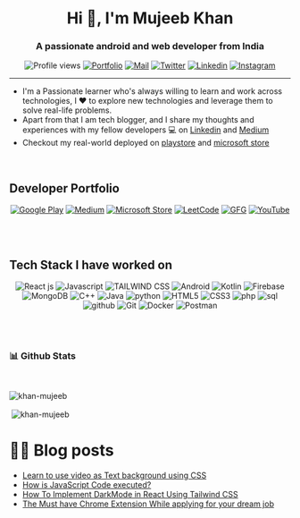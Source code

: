 <h1 align="center">Hi 👋, I'm Mujeeb Khan</h1>
<h3 align="center">A passionate android and web developer from India</h3>

<p align="center">
    <img src="https://komarev.com/ghpvc/?username=khan-mujeeb&label=Profile%20views&color=0e75b6&style=flat" alt="Profile views">
    <a href="https://portfolio-khan-mujeeb.vercel.app/" target="_blank"><img src="https://img.shields.io/badge/-Portfolio-black?style=for-the-badge&logo=google-chrome&logoColor=white" alt="Portfolio"></a>
    <a href="mailto:mujeeebkhan1831@gmail.com" target="_blank"><img src="https://img.shields.io/badge/-Say%20Hi!-black?style=for-the-badge&logo=gmail" alt="Mail"></a>
    <a href="https://twitter.com/mujeebk51620752" target="_blank"><img src="https://img.shields.io/badge/-Twitter-black?style=for-the-badge&logo=twitter" alt="Twitter"></a>
    <a href="https://www.linkedin.com/in/mujeeb-ur-rahman-khan/" target="_blank"><img src="https://img.shields.io/badge/-LinkedIn-black?style=for-the-badge&logo=Linkedin" alt="Linkedin"></a>
    <a href="https://instagram.com/shreyaspatil.dev/" target="_blank"><img src="https://img.shields.io/badge/-Instagram-black?style=for-the-badge&logo=instagram" alt="Instagram"></a>
</p>


---

-   I'm a Passionate learner who's always willing to learn and work across technologies, I ❤️ to explore new technologies and leverage them to solve real-life problems.
-   Apart from that I am tech blogger, and I share my thoughts and experiences with my fellow developers 💻 on [Linkedin](https://www.linkedin.com/in/mujeeb-ur-rahman-khan/) and [Medium](https://medium.com/@mujeebkhan1831)
-   Checkout my real-world deployed on [playstore](https://play.google.com/store/apps/dev?id=6242034884087069041) and [microsoft store](https://microsoftedge.microsoft.com/addons/search?hl=en-US&developer=Khan.dev)

</br>

## Developer Portfolio
<p align="center">
    <a href="https://play.google.com/store/apps/dev?id=7315706573700759915" target="_blank"><img src="https://img.shields.io/badge/-Google%20Play-black?style=for-the-badge&logo=google-play" alt="Google Play"></a>
    <a href="https://medium.com/@mujeebkhan1831" target="_blank"><img src="https://img.shields.io/badge/-Medium-black?style=for-the-badge&logo=Medium" alt="Medium"></a>
    <a href="https://microsoftedge.microsoft.com/addons/search?hl=en-US&developer=Khan.dev" target="_blank"><img src="https://img.shields.io/badge/-Microsoft%20Store-black?style=for-the-badge&logo=microsoft" alt="Microsoft Store"></a>
    <a href="https://leetcode.com/mujeebkhan1831/" target="_blank"><img src="https://img.shields.io/badge/-LeetCode-black?style=for-the-badge&logo=leetcode" alt="LeetCode"></a>
    <a href="https://auth.geeksforgeeks.org/user/https://auth.geeksforgeeks.org/user/mujeebkhan1831/" target="_blank"><img src="https://img.shields.io/badge/-GFG-black?style=for-the-badge&logo=geeksforgeeks" alt="GFG"></a>
    <a href="https://www.youtube.com/channel/yourchannel" target="_blank"><img src="https://img.shields.io/badge/-YouTube-black?style=for-the-badge&logo=youtube" alt="YouTube"></a>
</p>


</br>


</br>

## Tech Stack I have worked on

<p align="center">
    <img src="https://img.shields.io/badge/react-%23323330.svg?style=for-the-badge&logo=react" alt="React js">
    <img src="https://img.shields.io/badge/javascript-%23323330.svg?style=for-the-badge&logo=javascript" alt="Javascript">
    <img src="https://img.shields.io/badge/tailwindcss-%23323330.svg?style=for-the-badge&logo=tailwindcss" alt="TAILWIND CSS">
    <img src="https://img.shields.io/badge/Android-3DDC84?style=for-the-badge&logo=android&logoColor=white" alt="Android">
    <img src="https://img.shields.io/badge/Kotlin-0095D5?style=for-the-badge&logo=kotlin&logoColor=white" alt="Kotlin">
    <img src="https://img.shields.io/badge/Firebase-FFCA28?style=for-the-badge&logo=firebase&logoColor=black" alt="Firebase">
    <img src="https://img.shields.io/badge/MongoDB-4EA94B?style=for-the-badge&logo=mongodb&logoColor=white" alt="MongoDB">
    <img src="https://img.shields.io/badge/c++-%2300599C.svg?style=for-the-badge&logo=c%2B%2B&logoColor=white" alt="C++">
    <img src="https://img.shields.io/badge/java-%23ED8B00.svg?style=for-the-badge&logo=java&logoColor=white" alt="Java">
    <img src="https://img.shields.io/badge/Python-FFD43B?style=for-the-badge&logo=python&logoColor=blue" alt="python">
    <img src="https://img.shields.io/badge/html5-%23E34F26.svg?style=for-the-badge&logo=html5&logoColor=white" alt="HTML5">
    <img src="https://img.shields.io/badge/css3-%231572B6.svg?style=for-the-badge&logo=css3&logoColor=white" alt="CSS3">
    <img src="https://img.shields.io/badge/PHP-777BB4?style=for-the-badge&logo=php&logoColor=white" alt="php">
    <img src="https://img.shields.io/badge/MySQL-005C84?style=for-the-badge&logo=mysql&logoColor=white" alt="sql">
    <img src="https://img.shields.io/badge/github-%23121011.svg?style=for-the-badge&logo=github&logoColor=white" alt="github">
    <img src="https://img.shields.io/badge/Git-F05032?style=for-the-badge&logo=git&logoColor=white" alt="Git">
    <img src="https://img.shields.io/badge/Docker-2496ED?style=for-the-badge&logo=docker&logoColor=white" alt="Docker">
    <img src="https://img.shields.io/badge/Postman-FF6C37?style=for-the-badge&logo=postman&logoColor=white" alt="Postman">
</p>

</br>
</br>

### 📊 Github Stats
</br>

<p><img align="center" src="https://github-readme-stats.vercel.app/api/top-langs?username=khan-mujeeb&show_icons=true&locale=en&layout=compact" alt="khan-mujeeb" /></p><p>&nbsp;<img align="center" src="https://github-readme-stats.vercel.app/api?username=khan-mujeeb&show_icons=true&locale=en" alt="khan-mujeeb" /></p>

# ✍🏻 Blog posts

<!-- BLOG-POST-LIST:START -->
- [Learn to use video as Text background using CSS](https://mujeebkhan1831.medium.com/learn-to-use-video-as-text-background-using-css-030b743bb126?source=rss-b5a7fd5c66c1------2)
- [How is JavaScript Code executed?](https://towardsdev.com/how-is-javascript-code-executed-d3ae1aa04ee7?source=rss-b5a7fd5c66c1------2)
- [How To Implement DarkMode in React Using Tailwind CSS](https://mujeebkhan1831.medium.com/how-to-implement-darkmode-in-react-using-tailwind-css-3c47d009209a?source=rss-b5a7fd5c66c1------2)
- [The Must have Chrome Extension While applying for your dream job](https://mujeebkhan1831.medium.com/the-must-have-chrome-extension-while-applying-for-your-dream-job-64890828572d?source=rss-b5a7fd5c66c1------2)
<!-- BLOG-POST-LIST:END -->
